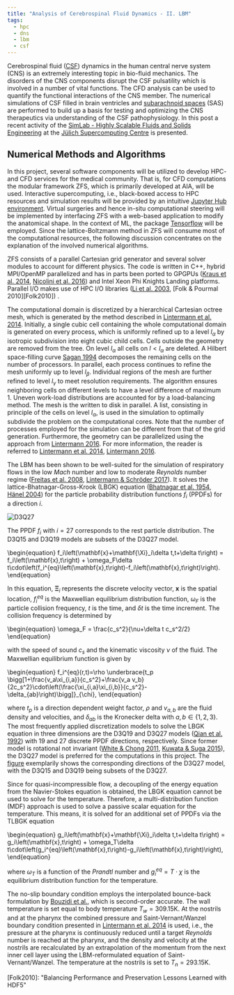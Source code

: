 ```yaml
---
title: "Analysis of Cerebrospinal Fluid Dynamics - II. LBM"
tags:
  - hpc
  - dns
  - lbm
  - csf
---
```


Cerebrospinal fluid ([CSF][csfwiki]) dynamics in the human central nerve system
(CNS) is an extremely interesting topic in bio-fluid mechanics.
The disorders of the CNS components disrupt the CSF pulsatility
which is involved in a number of vital functions. The CFD analysis can
be used to quantify the functional interactions of the CNS member. The
numerical simulations of CSF filled in brain ventricles and
[subarachnoid spaces][saswiki] (SAS) are performed to build up a basis for
testing and optimizing the CNS therapeutics via understanding of the
CSF pathophysiology. In this post a recent activity of the
[SimLab - Highly Scalable Fluids and Solids Engineering](https://www.jara.org/de/forschung/center-for-simulation-and-data-sciences/simulation-laboratories/highly-scalable-fluids-and-solids-engineering "SLFSE at JSC")
at the [J&uuml;lich Supercomputing Centre][jsc-link] is presented.

## Numerical Methods and Algorithms

In this project, several software components will be utilized to
develop HPC- and CFD services for the medical community. That is, for
CFD computations the modular framework ZFS, which is primarily
developed at AIA, will be used. Interactive supercomputing, i.e.,
black-boxed access to HPC resources and simulation results will be
provided by an intuitive [Jupyter Hub environment][jupyterhub]. Virtual surgeries 
and hence in-situ computational steering will be implemented by
interfacing ZFS with a web-based application to modify the anatomical
shape. In the context of ML, the package
[Tensorflow][tensorflow] will be
employed. Since the lattice-Boltzmann method in ZFS will consume most
of the computational resources, the following discussion concentrates
on the explanation of the involved numerical algorithms.

ZFS consists of a parallel Cartesian grid generator and several solver
modules to account for different physics. The code is written in C++,
hybrid MPI/OpenMP parallelized and has in parts been ported to
GPGPUs ([Kraus et al. 2014][Kraus2014], [Nicolini et al. 2016][Nicolini2016]) and Intel Xeon Phi Knights
Landing platforms. Parallel I/O makes use of 
HPC I/O libraries ([Li et al. 2003][LiZingaleEtAl03], [Folk & Pourmal 2010][Folk2010]) .

The computational domain is discretized by a hierarchical Cartesian
octree mesh, which is generated by the method described
in [Lintermann et al. 2014][LintermannSchlimpertEtAl14]. Initially, a single
cubic cell containing the whole computational domain is generated 
on every process, which is uniformly refined up to a level
$l_\alpha$ by isotropic subdivision into eight cubic child
cells. Cells outside the geometry are removed from the tree. On level 
$l_\alpha$ all cells on $l<l_\alpha$ are deleted. A Hilbert
space-filling curve [Sagan 1994][Sagan94] decomposes the remaining cells on
the number of processors. In parallel, each process 
continues to refine the mesh uniformly up to level
$l_\beta$. Individual regions of the mesh are further refined to
level $l_\gamma$ to meet resolution requirements. The algorithm
ensures neighboring cells 
on different levels to have a level difference of maximum 1. Uneven
work-load distributions are accounted for by a load-balancing
method. The mesh is the written to disk in parallel. A
list, consisting in principle of the cells on level $l_\alpha$, is used
in the simulation to optimally subdivide the
problem on the computational cores. Note that the number of
processes employed for the simulation can be different from that of
the grid generation. Furthermore, the geometry can
be parallelized using the approach from [Lintermann 2016][Lintermann2016]. For
more information, the reader is referred
to [Lintermann et al. 2014][LintermannSchlimpertEtAl14], [Lintermann 2016][Lintermann2016].

The LBM has been shown to be well-suited for the simulation
of respiratory flows in the low _Mach_ number and low to
moderate _Reynolds_ number regime ([Freitas et al. 2008][FreitasSchroeder08],
[Lintermann & Schr&ouml;der 2017][Lintermann2017a]).
It solves the lattice-Bhatnagar-Gross-Krook (LBGK) equation ([Bhatnagar et al. 1954][Bhatnagar1954],
[H&auml;nel 2004][Hanel2004])
for the particle probability distribution functions $f_i$ (PPDFs) for a direction $i$. 

![D3Q27](https://ars.els-cdn.com/content/image/1-s2.0-S0898122115000346-gr1.jpg "Spatial discretization with the D3Q27 scheme")

The PPDF $f_i$ with $i=27$ corresponds to the rest particle distribution.
The D3Q15 and D3Q19 models are subsets of the D3Q27 model.

\begin{equation}
  f_i\left(\mathbf{x}+\mathbf{\Xi}_i\delta t,t+\delta t\right) = f_i\left(\mathbf{x},t\right) + \omega_F\delta t\cdot\left(f_i^{eq}\left(\mathbf{x},t\right)-f_i\left(\mathbf{x},t\right)\right).
\end{equation}

In this equation, $\mathbf{\Xi}_i$ represents the discrete velocity vector,
$\mathbf{x}$ is the spatial location, $f_i^{eq}$ is the Maxwellian
equilibrium distribution function, $\omega_F$ is the particle
collision frequency, $t$ is the time, and $\delta t$ is the time
increment. The collision frequency is determined by

\begin{equation}
  \omega_F = \frac{c_s^2}{\nu+\delta t c_s^2/2}
\end{equation}

with the speed of sound $c_s$ and the kinematic viscosity $\nu$ of the
fluid. The Maxwellian equilibrium function is given by

\begin{equation}
  f_i^{eq}(r,t)=\rho \underbrace{t_p \bigg[1+\frac{v_a\xi_{i,a}}{c_s^2}+\frac{v_a v_b}{2c_s^2}\cdot\left(\frac{\xi_{i,a}\xi_{i,b}}{c_s^2}-\delta_{ab}\right)\bigg]}_{\chi},
\end{equation}

where $t_p$ is a direction dependent weight factor, $\rho$ and
$v_{a,b}$ are the fluid density and velocities, and $\delta_{ab}$ is
the Kronecker delta with $a,b\in\{1,2,3\}$.
The most frequently applied discretization models to solve the LBGK
equation in three dimensions are the D3Q19 and D3Q27 models ([Qian et al. 1992][Qian1992]) with 19 and
27 discrete PPDF directions, respectively. Since former
model is rotational not invariant ([White & Chong 2011][White2011], [Kuwata & Suga 2015][Kuwata2015]),
the D3Q27 model is preferred for the computations in this project.
The [figure](https://ars.els-cdn.com/content/image/1-s2.0-S0898122115000346-gr1.jpg "Spatial discretization with the D3Q27 scheme")
exemplarily shows the corresponding directions of the D3Q27 model,
with the D3Q15 and D3Q19 being subsets of the D3Q27.

Since for quasi-incompressible flow, a decoupling of the energy
equation from the Navier-Stokes equation is obtained, the LBGK
equation cannot be used to solve for the temperature. Therefore, a
multi-distribution function (MDF) approach is used to solve a passive
scalar equation for the temperature. This means, it is solved for an
additional set of PPDFs via the TLBGK equation

\begin{equation}
  g_i\left(\mathbf{x}+\mathbf{\Xi}_i\delta t,t+\delta t\right)  =  g_i\left(\mathbf{x},t\right) + \omega_T\delta  t\cdot\left(g_i^{eq}\left(\mathbf{x},t\right)-g_i\left(\mathbf{x},t\right)\right),
\end{equation}

where $\omega_T$ is a function of the _Prandtl_ number and
$g_i^{eq}=T\cdot\chi$ is the equilibrium distribution function for the
temperature.

The no-slip boundary condition employs the interpolated bounce-back
formulation by [Bouzidi et al.][Bouzidi2001], which is
second-order accurate. The wall temperature is set equal to body
temperature $T_w=309.15$K. At the nostrils and at the pharynx the
combined pressure and Saint-Vernant/Wanzel boundary condition
presented in [Lintermann et al. 2014][LintermannSchlimpertEtAl14]
is used, i.e., the
pressure at the pharynx is continuously reduced until a target _Reynolds_ number
is reached at the pharynx, and the density
and velocity at the nostrils are recalculated by an extrapolation of
the momentum from the next inner cell layer using the LBM-reformulated
equation of Saint-Vernant/Wanzel. The temperature at the 
nostrils is set to $T_n=293.15$K. 






[jsc-link]: http://www.fz-juelich.de/ias/jsc/EN/Home/home_node.html "Jülich Supercomputing Centre"

[jupyterhub]: https://jupyter.org/hub "Jupyter Hub"

[tensorflow]: https://www.tensorflow.org "Tensorflow"

[csfwiki]: https://en.wikipedia.org/wiki/Cerebrospinal_fluid "Cerebrospinal Fluids"

[saswiki]: https://en.wikipedia.org/wiki/Meninges "Subarachnoid Spaces"

[Ambarki2012]: http://www.ajnr.org/content/33/10/1951.long "Evaluation of Automatic Measurement of the Intracranial Volume Based on Quantitative MR Imaging"

[Armonda1994]: https://academic.oup.com/neurosurgery/article/35/2/214/2757389 "Quantitative Cine-Mode Magnetic Resonance Imaging of Chiari I Malformations: An Analysis of Cerebrospinal Fluid Dynamics"

[Baledent2004]: https://www.researchgate.net/publication/8937318_Relationship_Between_Cerebrospinal_Fluid_and_Blood_Dynamics_in_Healthy_Volunteers_and_Patients_with_Communicating_Hydrocephalus "Relationship between Cerebrospinal Fluid and Blood Dynamics in Healthy Volunteers and Patients with Communicating Hydrocephalus"

[Bhatnagar1954]: https://journals.aps.org/pr/abstract/10.1103/PhysRev.94.511 "A Model for Collision Processes in Gases. I. Small Amplitude Processes in Charged and Neutral One-Component Systems"

[Bouzidi2001]: https://aip.scitation.org/doi/10.1063/1.1399290 "Momentum Transfer of a Boltzmann-Lattice Fluid with Boundaries"

[Czosnyka2011]: https://link.springer.com/chapter/10.1007/978-1-4419-9997-9_7 "Dynamics of Cerebrospinal Fluid: From Theoretical Models to Clinical Applications"

[Folk2010]: "Balancing Performance and Preservation Lessons Learned with HDF5"

[FreitasSchroeder08]: https://www.sciencedirect.com/science/article/pii/S0021929008002546 "Numerical Investigation of the Three-Dimensional Flow in a Human Lung Model"

[Hanel2004]: https://www.springer.com/de/book/9783540442479 "Molekulare Gasdynamik, Einf&uuml;hrung in die kinetische Theorie der Gase und Lattice-Boltzmann-Methoden"

[Gupta2010]: https://royalsocietypublishing.org/doi/full/10.1098/rsif.2010.0033?url_ver=Z39.88-2003&rfr_id=ori:rid:crossref.org&rfr_dat=cr_pub%3dpubmed "Cerebrospinal Fluid Dynamics in the Human Cranial Subarachnoid Space: an Overlooked Mediator of Cerebral Disease. I. Computational Model"

[Khani2018]: https://biomechanical.asmedigitalcollection.asme.org/article.aspx?articleID=2683234 "Anthropomorphic Model of Intrathecal Cerebrospinal Fluid Dynamics within the Spinal Subarachnoid Space: Spinal Cord Nerve Roots Increase Steady-Streaming"

[Kraus2014]: https://ieeexplore.ieee.org/abstract/document/7081677 "Accelerating a C++ CFD Code with OpenACC"

[Kuwata2015]: https://www.sciencedirect.com/science/article/pii/S0021999114006767 "Anomaly of the Lattice Boltzmann Methods in Three-Dimensional Cylindrical Flows"

[Linninger2016]: https://www.annualreviews.org/doi/full/10.1146/annurev-fluid-122414-034321 "Cerebrospinal Fluid Mechanics and Its Coupling to Cerebrovascular Dynamics"

[LintermannSchlimpertEtAl14]: https://www.sciencedirect.com/science/article/pii/S0045782514001340 "Massively Parallel Grid Generation on HPC Systems"

[Lintermann2016]: https://www.researchgate.net/publication/303843584_Efficient_Parallel_Geometry_Distribution_for_the_Simulation_of_Complex_Flows "Efficient Parallel Geometry Distribution for the Simulation of Complex Flows"

[Lintermann2017a]: https://www.sciencedirect.com/science/article/pii/S0997754616301236 "Simulation of Aerosol Particle Deposition in the Upper Human Tracheobronchial Tract"

[LiZingaleEtAl03]: https://ieeexplore.ieee.org/document/1592942 "Parallel netCDF: A High-Performance Scientific I/O Interface"

[Nicolini2016]: https://www.researchgate.net/publication/308901613_Software_Cost_Analysis_of_GPU-Accelerated_Aeroacoustics_Simulations_in_C_with_OpenACC "Software Cost Analysis of GPU-Accelerated Aeroacoustics Simulations in C++ with OpenACC"

[Qian1992]: https://iopscience.iop.org/article/10.1209/0295-5075/17/6/001/meta "Lattice BGK Models for Navier-Stokes Equation"

[Sagan94]: https://www.springer.com/de/book/9780387942650 "Space-Filtering Curves"

[Saele2015]: https://www.sciencedirect.com/science/article/pii/S0022510X15000684?via%3Dihub "Association between Ventricular Volume Measures and Pulsatile and Static Intracranial Pressure Scores in Non-Communicating Hydrocephalus"

[Stadlbauer2010]: https://www.sciencedirect.com/science/article/pii/S1053811910001588 "Insight into the Patterns of Cerebrospinal Fluid Flow in the Human Ventricular System Using MR Velocity Mapping"

[Tangen2015]: https://www.sciencedirect.com/science/article/pii/S0021929015000974 "CNS Wide Simulation of Flow Resistance and Drug Transport due to Spinal Microanatomy"

[White2011]: https://www.sciencedirect.com/science/article/pii/S0021999111002798 "Rotational Invariance in the Three-Dimensional Lattice Boltzmann Method is Dependent on the Choice of Lattice"

